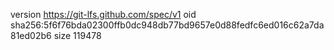 version https://git-lfs.github.com/spec/v1
oid sha256:5f6f76bda02300ffb0dc948db77bd9657e0d88fedfc6ed016c62a7da81ed02b6
size 119478
